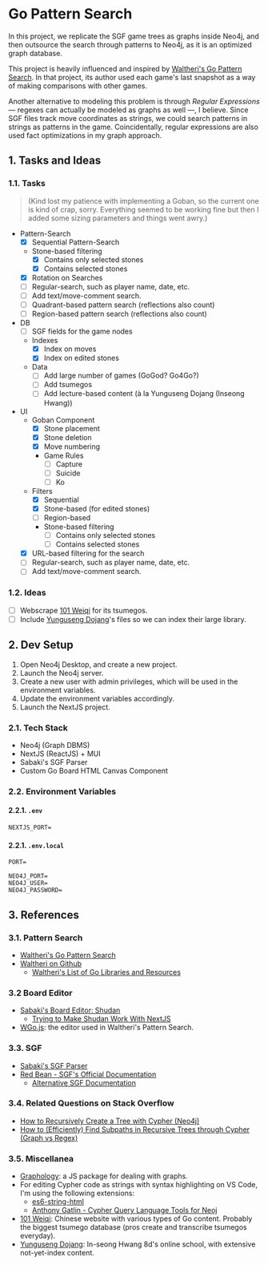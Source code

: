 # Go Pattern Search

In this project, we replicate the SGF game trees as graphs inside Neo4j, and then outsource the search through patterns to Neo4j, as it is an optimized graph database.

This project is heavily influenced and inspired by [Waltheri's Go Pattern Search](http://ps.waltheri.net/). In that project, its author used each game's last snapshot as a way of making comparisons with other games.

Another alternative to modeling this problem is through _Regular Expressions_ &mdash; regexes can actually be modeled as graphs as well &mdash;, I believe. Since SGF files track move coordinates as strings, we could search patterns in strings as patterns in the game. Coincidentally, regular expressions are also used fact optimizations in my graph approach.

## 1. Tasks and Ideas

### 1.1. Tasks

> (Kind lost my patience with implementing a Goban, so the current one is kind of crap, sorry. Everything seemed to be working fine but then I added some sizing parameters and things went awry.)

- Pattern-Search
  - [x] Sequential Pattern-Search
  - Stone-based filtering
    - [x] Contains only selected stones
    - [x] Contains selected stones
  - [x] Rotation on Searches
  - [ ] Regular-search, such as player name, date, etc.
  - [ ] Add text/move-comment search.
  - [ ] Quadrant-based pattern search (reflections also count)
  - [ ] Region-based pattern search (reflections also count)
- DB
  - [ ] SGF fields for the game nodes
  - Indexes
    - [x] Index on moves
    - [x] Index on edited stones
  - Data
    - [ ] Add large number of games (GoGod? Go4Go?)
    - [ ] Add tsumegos
    - [ ] Add lecture-based content (à la Yunguseng Dojang (Inseong Hwang))
- UI
  - Goban Component
    - [x] Stone placement
    - [x] Stone deletion
    - [x] Move numbering
    - Game Rules
      - [ ] Capture
      - [ ] Suicide
      - [ ] Ko
  - Filters
    - [x] Sequential
    - [x] Stone-based (for edited stones)
    - [ ] Region-based
    - Stone-based filtering
      - [ ] Contains only selected stones
      - [ ] Contains selected stones
  - [x] URL-based filtering for the search
  - [ ] Regular-search, such as player name, date, etc.
  - [ ] Add text/move-comment search.

### 1.2. Ideas

- [ ] Webscrape [101 Weiqi](https://www.101weiqi.com/) for its tsumegos.
- [ ] Include [Yunguseng Dojang](https://yunguseng.com/)'s files so we can index their large library.

## 2. Dev Setup

1. Open Neo4j Desktop, and create a new project.
2. Launch the Neo4j server.
3. Create a new user with admin privileges, which will be used in the environment variables.
4. Update the environment variables accordingly.
5. Launch the NextJS project.

### 2.1. Tech Stack

- Neo4j (Graph DBMS)
- NextJS (ReactJS) + MUI
- Sabaki's SGF Parser
- Custom Go Board HTML Canvas Component

### 2.2. Environment Variables

#### 2.2.1. `.env`

```env
NEXTJS_PORT=
```

#### 2.2.1. `.env.local`

```env
PORT=

NEO4J_PORT=
NEO4J_USER=
NEO4J_PASSWORD=
```

## 3. References

### 3.1. Pattern Search

- [Waltheri's Go Pattern Search](http://ps.waltheri.net/)
- [Waltheri on Github](https://github.com/waltheri)
  - [Waltheri's List of Go Libraries and Resources](https://github.com/waltheri/go-libraries)

### 3.2 Board Editor

- [Sabaki's Board Editor: Shudan](https://github.com/SabakiHQ/Shudan)
  - [Trying to Make Shudan Work With NextJS](https://github.com/SabakiHQ/Shudan/issues/1#issuecomment-1820779837)
- [WGo.js](http://wgo.waltheri.net/): the editor used in Waltheri's Pattern Search.

### 3.3. SGF

- [Sabaki's SGF Parser](https://github.com/SabakiHQ/sgf)
- [Red Bean - SGF's Official Documentation](https://www.red-bean.com/sgf/)
  - [Alternative SGF Documentation](https://homepages.cwi.nl/~aeb/go/misc/sgf.html)

### 3.4. Related Questions on Stack Overflow

- [How to Recursively Create a Tree with Cypher (Neo4j)](https://stackoverflow.com/q/77495108/4756173)
- [How to (Efficiently) Find Subpaths in Recursive Trees through Cypher (Graph vs Regex)](https://stackoverflow.com/q/77497411/4756173)

### 3.5. Miscellanea

- [Graphology](https://github.com/graphology/graphology): a JS package for dealing with graphs.
- For editing Cypher code as strings with syntax highlighting on VS Code, I'm using the following extensions:
  - [es6-string-html](https://marketplace.visualstudio.com/items?itemName=Tobermory.es6-string-html)
  - [Anthony Gatlin - Cypher Query Language Tools for Neoj](https://marketplace.visualstudio.com/items?itemName=AnthonyJGatlin.vscode-cypher-query-language-tools)
- [101 Weiqi](https://www.101weiqi.com/): Chinese website with various types of Go content. Probably the biggest tsumego database (pros create and transcribe tsumegos everyday).
- [Yunguseng Dojang](https://yunguseng.com/): In-seong Hwang 8d's online school, with extensive not-yet-index content.
